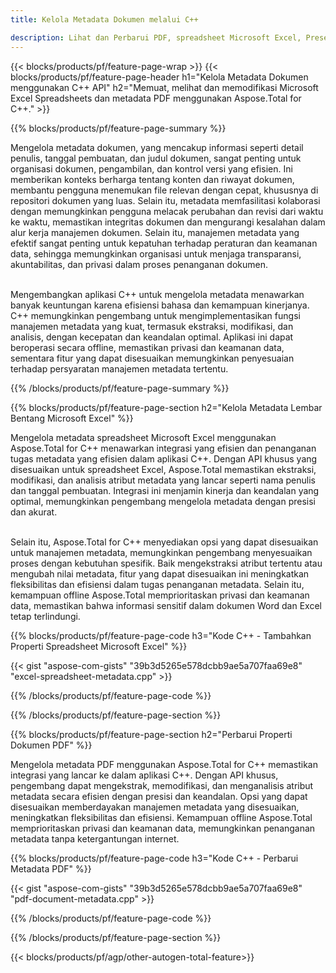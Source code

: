 ```yaml
---
title: Kelola Metadata Dokumen melalui C++ 

description: Lihat dan Perbarui PDF, spreadsheet Microsoft Excel, Presentasi PowerPoint, dan metadata dokumen Word melalui aplikasi C++ Anda.
---
```


{{< blocks/products/pf/feature-page-wrap >}}
{{< blocks/products/pf/feature-page-header h1="Kelola Metadata Dokumen menggunakan C++ API" h2="Memuat, melihat dan memodifikasi Microsoft Excel Spreadsheets dan metadata PDF menggunakan Aspose.Total for C++." >}}

{{% blocks/products/pf/feature-page-summary %}}

Mengelola metadata dokumen, yang mencakup informasi seperti detail penulis, tanggal pembuatan, dan judul dokumen, sangat penting untuk organisasi dokumen, pengambilan, dan kontrol versi yang efisien. Ini memberikan konteks berharga tentang konten dan riwayat dokumen, membantu pengguna menemukan file relevan dengan cepat, khususnya di repositori dokumen yang luas. Selain itu, metadata memfasilitasi kolaborasi dengan memungkinkan pengguna melacak perubahan dan revisi dari waktu ke waktu, memastikan integritas dokumen dan mengurangi kesalahan dalam alur kerja manajemen dokumen. Selain itu, manajemen metadata yang efektif sangat penting untuk kepatuhan terhadap peraturan dan keamanan data, sehingga memungkinkan organisasi untuk menjaga transparansi, akuntabilitas, dan privasi dalam proses penanganan dokumen.<br /><br />

Mengembangkan aplikasi C++ untuk mengelola metadata menawarkan banyak keuntungan karena efisiensi bahasa dan kemampuan kinerjanya. C++ memungkinkan pengembang untuk mengimplementasikan fungsi manajemen metadata yang kuat, termasuk ekstraksi, modifikasi, dan analisis, dengan kecepatan dan keandalan optimal. Aplikasi ini dapat beroperasi secara offline, memastikan privasi dan keamanan data, sementara fitur yang dapat disesuaikan memungkinkan penyesuaian terhadap persyaratan manajemen metadata tertentu.

{{% /blocks/products/pf/feature-page-summary  %}}


{{% blocks/products/pf/feature-page-section  h2="Kelola Metadata Lembar Bentang Microsoft Excel" %}}

Mengelola metadata spreadsheet Microsoft Excel menggunakan Aspose.Total for C++ menawarkan integrasi yang efisien dan penanganan tugas metadata yang efisien dalam aplikasi C++. Dengan API khusus yang disesuaikan untuk spreadsheet Excel, Aspose.Total memastikan ekstraksi, modifikasi, dan analisis atribut metadata yang lancar seperti nama penulis dan tanggal pembuatan. Integrasi ini menjamin kinerja dan keandalan yang optimal, memungkinkan pengembang mengelola metadata dengan presisi dan akurat. <br /><br />

Selain itu, Aspose.Total for C++ menyediakan opsi yang dapat disesuaikan untuk manajemen metadata, memungkinkan pengembang menyesuaikan proses dengan kebutuhan spesifik. Baik mengekstraksi atribut tertentu atau mengubah nilai metadata, fitur yang dapat disesuaikan ini meningkatkan fleksibilitas dan efisiensi dalam tugas penanganan metadata. Selain itu, kemampuan offline Aspose.Total memprioritaskan privasi dan keamanan data, memastikan bahwa informasi sensitif dalam dokumen Word dan Excel tetap terlindungi.

{{% blocks/products/pf/feature-page-code h3="Kode C++ - Tambahkan Properti Spreadsheet Microsoft Excel" %}}

{{< gist "aspose-com-gists" "39b3d5265e578dcbb9ae5a707faa69e8" "excel-spreadsheet-metadata.cpp" >}}

{{% /blocks/products/pf/feature-page-code  %}}

{{% /blocks/products/pf/feature-page-section %}}


{{% blocks/products/pf/feature-page-section  h2="Perbarui Properti Dokumen PDF" %}}

Mengelola metadata PDF menggunakan Aspose.Total for C++ memastikan integrasi yang lancar ke dalam aplikasi C++. Dengan API khusus, pengembang dapat mengekstrak, memodifikasi, dan menganalisis atribut metadata secara efisien dengan presisi dan keandalan. Opsi yang dapat disesuaikan memberdayakan manajemen metadata yang disesuaikan, meningkatkan fleksibilitas dan efisiensi. Kemampuan offline Aspose.Total memprioritaskan privasi dan keamanan data, memungkinkan penanganan metadata tanpa ketergantungan internet.

{{% blocks/products/pf/feature-page-code h3="Kode C++ - Perbarui Metadata PDF" %}}

{{< gist "aspose-com-gists" "39b3d5265e578dcbb9ae5a707faa69e8" "pdf-document-metadata.cpp" >}}

{{% /blocks/products/pf/feature-page-code  %}}

{{% /blocks/products/pf/feature-page-section %}}

{{< blocks/products/pf/agp/other-autogen-total-feature>}}